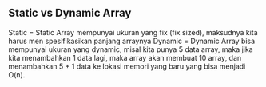 ## Static vs Dynamic Array

Static = Static Array mempunyai ukuran yang fix (fix sized), maksudnya kita harus men spesifikasikan panjang arraynya
Dynamic =  Dynamic Array bisa mempunyai ukuran yang dynamic, misal kita punya 5 data array, maka jika kita menambahkan 1 data lagi, maka array akan membuat 10 array, dan menambahkan 5 + 1 data ke lokasi memori yang baru yang bisa menjadi O(n).